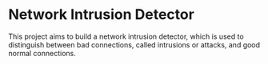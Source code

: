 # Network Intrusion Detector

This project aims to build a network intrusion detector, which is used to distinguish between bad connections, called intrusions or attacks, and good normal connections.
 
